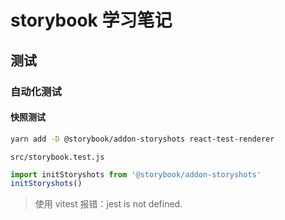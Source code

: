 # storybook 学习笔记

## 测试

### 自动化测试

#### 快照测试

```sh
yarn add -D @storybook/addon-storyshots react-test-renderer
```

`src/storybook.test.js`

```js
import initStoryshots from '@storybook/addon-storyshots'
initStoryshots()
```

> 使用 vitest 报错：jest is not defined.
